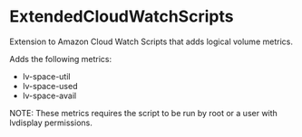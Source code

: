 # ExtendedCloudWatchScripts

Extension to Amazon Cloud Watch Scripts that adds logical volume metrics.

Adds the following metrics:
* lv-space-util
* lv-space-used
* lv-space-avail

NOTE: These metrics requires the script to be run by root or a user with lvdisplay permissions.
